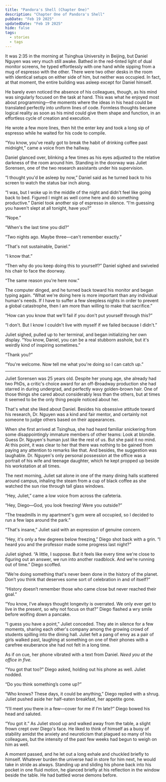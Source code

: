 ```yaml
---
title: "Pandora's Shell (Chapter One)"
description: "Chapter One of Pandora's Shell"
pubDate: "Feb 19 2025"
updatedDate: "Feb 19 2025"
hide: false
tags:
  - stories
  - tags    
---
```


It was 2:35 in the morning at Tsinghua University in Beijing, but Daniel Nguyen was very much still awake. Bathed in the red-tinted light of dual monitor screens, he typed effortlessly with one hand while sipping from a mug of espresso with the other. There were two other desks in the room with identical setups on either side of him, but neither was occupied. In fact, at that moment, the entire building was asleep except for Daniel himself.

He barely even noticed the absence of his colleagues, though, as his mind was singularly focused on the task at hand. This was what he enjoyed most about programming—the moments where the ideas in his head could be translated perfectly into uniform lines of code. Formless thoughts became logical reality as soon as his mind could give them shape and function, in an effortless cycle of creation and execution.

He wrote a few more lines, then hit the enter key and took a long sip of espresso while he waited for his code to compile.

“You know, you've really got to break the habit of drinking coffee past midnight,” came a voice from the hallway.

Daniel glanced over, blinking a few times as his eyes adjusted to the relative darkness of the room around him. Standing in the doorway was Juliet Sorensen, one of the two research assistants under his supervision.

“I thought you'd be asleep by now,” Daniel said as he turned back to his screen to watch the status bar inch along.

“I was, but I woke up in the middle of the night and didn't feel like going back to bed. Figured I might as well come here and do something productive.” Daniel took another sip of espresso in silence. “I'm guessing you haven't slept at all tonight, have you?”

“Nope.”

“When's the last time you did?”

“Two nights ago. Maybe three—can't remember exactly.”

“That's not sustainable, Daniel.”

“I know that.”

“Then why do you keep doing this to yourself?” Daniel sighed and swiveled his chair to face the doorway.

“The same reason you're here now.”

The computer dinged, and he turned back toward his monitor and began typing again. “What we're doing here is more important than any individual human's needs. If I have to suffer a few sleepless nights in order to prevent a global catastrophe, then I am more than willing to make that sacrifice.”

“How can you know that we'll fail if you don't put yourself through this?”

“I don't. But I know I couldn't live with myself if we failed because I didn't.”

Juliet sighed, pulled up to her terminal, and began initializing her own display.
“You know, Daniel, you can be a real stubborn asshole, but it's weirdly kind of inspiring sometimes.”

“Thank you?”

“You're welcome. Now tell me what you're doing so I can catch up.”

***

Juliet Sorensen was 25 years old. Despite her young age, she already had two PhDs, a critic's choice award for an off-Broadway production she had starred in during undergrad, and perfectly wavy golden-brown hair. One of those things she cared about considerably less than the others, but at times it seemed to be the only thing people noticed about her.

That's what she liked about Daniel. Besides his obsessive attitude toward his research, Dr. Nguyen was a kind and fair mentor, and certainly not someone to judge others based on their appearances.

When she first arrived at Tsinghua, she had heard familiar snickering from some disappointingly immature members of other teams: Look at blondie. Guess Dr. Nguyen's human just like the rest of us. But she paid it no mind. At this point, it was clear to her that there was nothing to be gained from paying any attention to remarks like that. And besides, the suggestion was laughable. Dr. Nguyen's only personal possession at the office was a portrait of his wife and teenage daughter, which he kept propped up beside his workstation at all times.

The next morning, Juliet sat alone in one of the many dining halls scattered around campus, inhaling the steam from a cup of black coffee as she watched the sun rise through tall glass windows.

“Hey, Juliet,” came a low voice from across the cafeteria.

“Hey, Diego—God, you look freezing! Were you outside?”

“The treadmills in my apartment's gym were all occupied, so I decided to run a few laps around the park.”

“That's insane,” Juliet said with an expression of genuine concern.

“Hey, it's only a few degrees below freezing,” Diego shot back with a grin. “I heard you and the professor made some progress last night?”

Juliet sighed. “A little, I suppose. But it feels like every time we're close to figuring out an answer, we run into another roadblock. And we're running out of time.” Diego scoffed.

“We’re doing something that's never been done in the history of the planet. Don’t you think that deserves some sort of celebration in and of itself?”

“History doesn’t remember those who came close but never reached their goal.”

“You know, I’ve always thought longevity is overrated. We only ever get to live in the present, so why not focus on that?” Diego flashed a wry smile before wolfing down a pancake.

“I guess you have a point,” Juliet conceded. They ate in silence for a few moments, sharing each other's company among the growing crowd of students spilling into the dining hall. Juliet felt a pang of envy as a pair of girls walked past, laughing at something on one of their phones with a carefree exuberance she had not felt in a long time. 

As if on cue, her phone vibrated with a text from Daniel. *Need you at the office in five.*

“You got that too?” Diego asked, holding out his phone as well. Juliet nodded. 

“Do you think something’s come up?”

“Who knows? These days, it could be anything,” Diego replied with a shrug. Juliet pushed aside her half-eaten breakfast, her appetite gone. 

“I’ll meet you there in a few—cover for me if I’m late?” Diego bowed his head and saluted. 

“You got it.” As Juliet stood up and walked away from the table, a slight frown crept over Diego's face. He liked to think of himself as a buoy of stability amidst the anxiety and neuroticism that plagued so many of his colleagues, but the intensity of the past few weeks had begun to weigh on him as well. 

A moment passed, and he let out a long exhale and chuckled briefly to himself. Whatever burden the universe had in store for him next, he would take in stride as always. Standing up and sliding his phone back into his pocket in one fluid motion, he glanced briefly at his reflection in the window beside the table. He had battled worse demons before. 